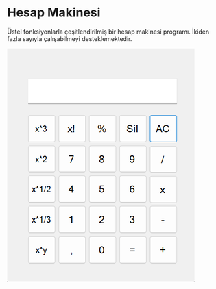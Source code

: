 # Hesap Makinesi

Üstel fonksiyonlarla çeşitlendirilmiş bir hesap makinesi programı. İkiden fazla sayıyla çalışabilmeyi desteklemektedir.

![alt text](https://raw.githubusercontent.com/bahadirbesirkestane/Bilimsel_Hesap_Makinesi/main/hesap_makinesi.png)
